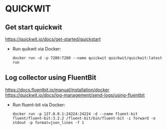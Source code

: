 # QUICKWIT 
## Get start quickwit
https://quickwit.io/docs/get-started/quickstart
* Run quikwit via Docker:
  ```
  docker run -d -p 7280:7280 --name quickwit quickwit/quickwit:latest run
  ```
## Log collector using FluentBit
https://docs.fluentbit.io/manual/installation/docker
<br>
https://quickwit.io/docs/log-management/send-logs/using-fluentbit
* Run fluent-bit via Docker:
  ```
  docker run -p 127.0.0.1:24224:24224 -d --name fluent-bit fluent/fluent-bit:3.2.2 /fluent-bit/bin/fluent-bit -i forward -o stdout -p format=json_lines -f 1
  ```
